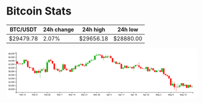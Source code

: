 # Bitcoin Stats

BTC/USDT|24h change|24h high|24h low|
|---|---|---|---|
|$29479.78|2.07%|$29656.18|$28880.00|

<img src="./chart.svg">
